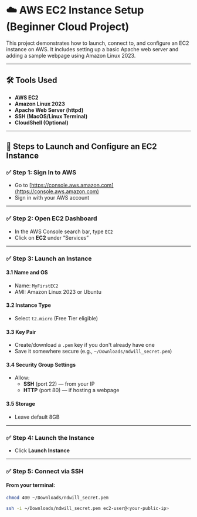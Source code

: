 # ☁️ AWS EC2 Instance Setup (Beginner Cloud Project)

This project demonstrates how to launch, connect to, and configure an EC2 instance on AWS. It includes setting up a basic Apache web server and adding a sample webpage using Amazon Linux 2023.

---

## 🛠️ Tools Used

- **AWS EC2**
- **Amazon Linux 2023**
- **Apache Web Server (httpd)**
- **SSH (MacOS/Linux Terminal)**
- **CloudShell (Optional)**

---

## 🚀 Steps to Launch and Configure an EC2 Instance

### ✅ Step 1: Sign In to AWS
- Go to [https://console.aws.amazon.com](https://console.aws.amazon.com)
- Sign in with your AWS account

---

### ✅ Step 2: Open EC2 Dashboard
- In the AWS Console search bar, type `EC2`
- Click on **EC2** under “Services”

---

### ✅ Step 3: Launch an Instance

#### 3.1 Name and OS
- Name: `MyFirstEC2`
- AMI: Amazon Linux 2023 or Ubuntu

#### 3.2 Instance Type
- Select `t2.micro` (Free Tier eligible)

#### 3.3 Key Pair
- Create/download a `.pem` key if you don't already have one
- Save it somewhere secure (e.g., `~/Downloads/ndwill_secret.pem`)

#### 3.4 Security Group Settings
- Allow:
  - **SSH** (port 22) — from your IP
  - **HTTP** (port 80) — if hosting a webpage

#### 3.5 Storage
- Leave default 8GB

---

### ✅ Step 4: Launch the Instance
- Click **Launch Instance**

---

### ✅ Step 5: Connect via SSH

#### From your terminal:
```bash
chmod 400 ~/Downloads/ndwill_secret.pem

ssh -i ~/Downloads/ndwill_secret.pem ec2-user@<your-public-ip>

